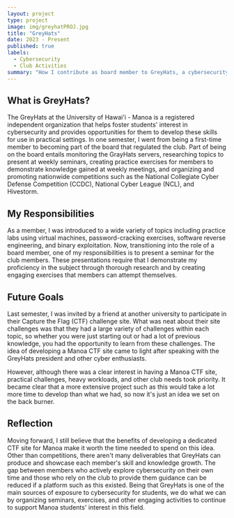 ```yaml
---
layout: project
type: project
image: img/greyhatPROJ.jpg
title: "GreyHats"
date: 2023 - Present
published: true
labels:
  - Cybersecurity
  - Club Activities
summary: "How I contribute as board member to GreyHats, a cybersecurity focused interest club, at the University of Hawaii - Manoa."
---
```


## What is GreyHats?

The GreyHats at the University of Hawai'i - Manoa is a registered independent organization that helps foster students' interest in cybersecurity and provides opportunities for them to develop these skills for use in practical settings. In one semester, I went from being a first-time member to becoming part of the board that regulated the club. Part of being on the board entails monitoring the GrayHats servers, researching topics to present at weekly seminars, creating practice exercises for members to demonstrate knowledge gained at weekly meetings, and organizing and promoting nationwide competitions such as the National Collegiate Cyber Defense Competition (CCDC), National Cyber League (NCL), and Hivestorm.

## My Responsibilities

As a member, I was introduced to a wide variety of topics including practice labs using virtual machines, password-cracking exercises, software reverse engineering, and binary exploitation. Now, transitioning into the role of a board member, one of my responsibilities is to present a seminar for the club members. These presentations require that I demonstrate my proficiency in the subject through thorough research and by creating engaging exercises that members can attempt themselves. 

## Future Goals

Last semester, I was invited by a friend at another university to participate in their Capture the Flag (CTF) challenge site. What was neat about their site challenges was that they had a large variety of challenges within each topic, so whether you were just starting out or had a lot of previous knowledge, you had the opportunity to learn from these challenges. The idea of developing a Manoa CTF site came to light after speaking with the GreyHats president and other cyber enthusiasts.

However, although there was a clear interest in having a Manoa CTF site, practical challenges, heavy workloads, and other club needs took priority. It became clear that a more extensive project such as this would take a lot more time to develop than what we had, so now it's just an idea we set on the back burner. 

## Reflection

Moving forward, I still believe that the benefits of developing a dedicated CTF site for Manoa make it worth the time needed to spend on this idea. Other than competitions, there aren't many deliverables that GreyHats can produce and showcase each member's skill and knowledge growth. The gap between members who actively explore cybersecurity on their own time and those who rely on the club to provide them guidance can be reduced if a platform such as this existed. Being that GreyHats is one of the main sources of exposure to cybersecurity for students, we do what we can by organizing seminars, exercises, and other engaging activities to continue to support Manoa students' interest in this field. 

